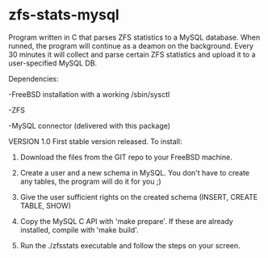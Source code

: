zfs-stats-mysql
===============

Program written in C that parses ZFS statistics to a MySQL database. When runned, the program will continue as a deamon on the background.
Every 30 minutes it will collect and parse certain ZFS statistics and upload it to a user-specified MySQL DB.

Dependencies:

  -FreeBSD installation with a working /sbin/sysctl

  -ZFS

  -MySQL connector (delivered with this package)

VERSION 1.0
First stable version released. To install:

  1. Download the files from the GIT repo to your FreeBSD machine.

  2. Create a user and a new schema in MySQL. You don't have to create any tables, the program will do it for you ;)
 
  3. Give the user sufficient rights on the created schema (INSERT, CREATE TABLE, SHOW)
  
  4. Copy the MySQL C API with 'make prepare'. If these are already installed, compile with 'make build'.
  
  5. Run the ./zfsstats executable and follow the steps on your screen.
